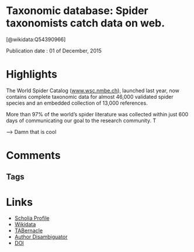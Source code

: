 
Taxonomic database: Spider taxonomists catch data on web.
=========================================================
  
  [@wikidata:Q54390966]  
  
Publication date : 01 of December, 2015  

# Highlights

The World Spider Catalog
(www.wsc.nmbe.ch), launched
last year, now contains complete
taxonomic data for almost
46,000 validated spider species
and an embedded collection of
13,000 references.

More than 97% of the
world’s spider literature was
collected within just 600 days
of communicating our goal to
the research community. T

--> Damn that is cool


# Comments

## Tags

# Links
  
 * [Scholia Profile](https://scholia.toolforge.org/work/Q54390966)  
 * [Wikidata](https://www.wikidata.org/wiki/Q54390966)  
 * [TABernacle](https://tabernacle.toolforge.org/?#/tab/manual/Q54390966/P921%3BP4510)  
 * [Author Disambiguator](https://author-disambiguator.toolforge.org/work_item_oauth.php?id=Q54390966&batch_id=&match=1&author_list_id=&doit=Get+author+links+for+work)  
 * [DOI](https://doi.org/10.1038/528479A)  
